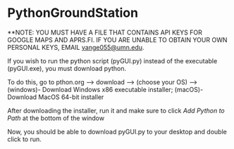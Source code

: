 # PythonGroundStation

**NOTE: YOU MUST HAVE A FILE THAT CONTAINS API KEYS FOR GOOGLE MAPS AND APRS.FI. IF YOU ARE UNABLE TO OBTAIN YOUR OWN PERSONAL KEYS, EMAIL vange055@umn.edu.

If you wish to run the python script (pyGUI.py) instead of the executable (pyGUI.exe), you must download python. 

To do this, go to pthon.org --> download --> (choose your OS) --> (windows)- Download Windows x86 executable installer; (macOS)- Download MacOS 64-bit installer

After downloading the installer, run it and make sure to click *Add Python to Path* at the bottom of the window

Now, you should be able to download pyGUI.py to your desktop and double click to run.
